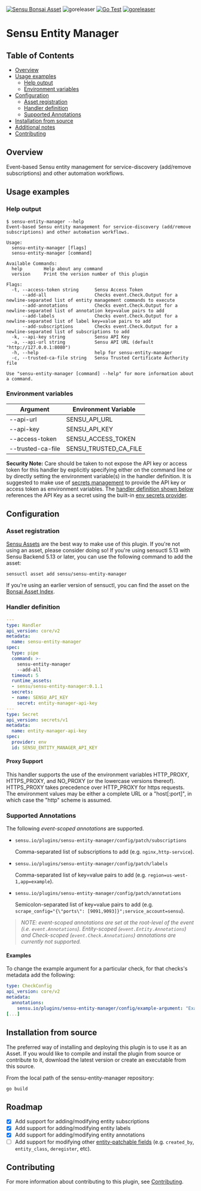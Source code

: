 [![Sensu Bonsai Asset](https://img.shields.io/badge/Bonsai-Download%20Me-brightgreen.svg?colorB=89C967&logo=sensu)](https://bonsai.sensu.io/assets/sensu/sensu-entity-manager)
![goreleaser](https://github.com/sensu/sensu-entity-manager/workflows/goreleaser/badge.svg)
[![Go Test](https://github.com/sensu/sensu-entity-manager/workflows/Go%20Test/badge.svg)](https://github.com/sensu/sensu-entity-manager/actions?query=workflow%3A%22Go+Test%22)
[![goreleaser](https://github.com/sensu/sensu-entity-manager/workflows/goreleaser/badge.svg)](https://github.com/sensu/sensu-entity-manager/actions?query=workflow%3Agoreleaser)

# Sensu Entity Manager

## Table of Contents
- [Overview](#overview)
- [Usage examples](#usage-examples)
  - [Help output](#help-output)
  - [Environment variables](#environment-variables)
- [Configuration](#configuration)
  - [Asset registration](#asset-registration)
  - [Handler definition](#handler-definition)
  - [Supported Annotations](#supported-annotations)
- [Installation from source](#installation-from-source)
- [Additional notes](#additional-notes)
- [Contributing](#contributing)

## Overview

Event-based Sensu entity management for service-discovery (add/remove subscriptions) and other automation workflows.

## Usage examples

### Help output

```
$ sensu-entity-manager --help
Event-based Sensu entity management for service-discovery (add/remove subscriptions) and other automation workflows.

Usage:
  sensu-entity-manager [flags]
  sensu-entity-manager [command]

Available Commands:
  help        Help about any command
  version     Print the version number of this plugin

Flags:
  -t, --access-token string      Sensu Access Token
      --add-all                  Checks event.Check.Output for a newline-separated list of entity management commands to execute
      --add-annotations          Checks event.Check.Output for a newline-separated list of annotation key=value pairs to add
      --add-labels               Checks event.Check.Output for a newline-separated list of label key=value pairs to add
      --add-subscriptions        Checks event.Check.Output for a newline-separated list of subscriptions to add
  -k, --api-key string           Sensu API Key
  -a, --api-url string           Sensu API URL (default "http://127.0.0.1:8080")
  -h, --help                     help for sensu-entity-manager
  -c, --trusted-ca-file string   Sensu Trusted Certificate Authority file

Use "sensu-entity-manager [command] --help" for more information about a command.
```

### Environment variables

| Argument          | Environment Variable  |
|-------------------|-----------------------|
| --api-url         | SENSU_API_URL         |
| --api-key         | SENSU_API_KEY         |
| --access-token    | SENSU_ACCESS_TOKEN    |
| --trusted-ca-file | SENSU_TRUSTED_CA_FILE |

**Security Note:** Care should be taken to not expose the API key or access token for this handler by explicitly specifying either on the command line or by directly setting the environment variable(s) in the handler definition.
It is suggested to make use of [secrets management][3] to provide the API key or access token as environment variables.
The [handler definition shown below](#handler-definition) references the API Key as a secret using the built-in [env secrets provider][4].

## Configuration

### Asset registration

[Sensu Assets][10] are the best way to make use of this plugin.
If you're not using an asset, please consider doing so!
If you're using sensuctl 5.13 with Sensu Backend 5.13 or later, you can use the following command to add the asset:

```
sensuctl asset add sensu/sensu-entity-manager
```

If you're using an earlier version of sensuctl, you can find the asset on the [Bonsai Asset Index][2].

### Handler definition

```yml
---
type: Handler
api_version: core/v2
metadata:
  name: sensu-entity-manager
spec:
  type: pipe
  command: >-
    sensu-entity-manager
    --add-all
  timeout: 5
  runtime_assets:
  - sensu/sensu-entity-manager:0.1.1
  secrets:
  - name: SENSU_API_KEY
    secret: entity-manager-api-key
---
type: Secret
api_version: secrets/v1
metadata:
  name: entity-manager-api-key
spec:
  provider: env
  id: SENSU_ENTITY_MANAGER_API_KEY
```

#### Proxy Support

This handler supports the use of the environment variables HTTP_PROXY, HTTPS_PROXY, and NO_PROXY (or the lowercase versions thereof).
HTTPS_PROXY takes precedence over HTTP_PROXY for https requests.
The environment values may be either a complete URL or a "host[:port]", in which case the "http" scheme is assumed.

### Supported Annotations

The following _event-scoped annotations_ are supported.

- `sensu.io/plugins/sensu-entity-manager/config/patch/subscriptions`

  Comma-separated list of subscriptions to add (e.g. `nginx,http-service`).

- `sensu.io/plugins/sensu-entity-manager/config/patch/labels`

  Comma-separated list of key=value pairs to add (e.g. `region=us-west-1,app=example`).

- `sensu.io/plugins/sensu-entity-manager/config/patch/annotations`

  Semicolon-separated list of key=value pairs to add (e.g. `scrape_config="{\"ports\": [9091,9093]}";service_account=sensu`).

> _NOTE: event-scoped annotations are set at the root-level of the event (i.e. `event.Annotations`).
> Entity-scoped (`event.Entity.Annotations`) and Check-scoped (`event.Check.Annotations`) annotations are currently not supported._


#### Examples

To change the example argument for a particular check, for that checks's metadata add the following:

```yml
type: CheckConfig
api_version: core/v2
metadata:
  annotations:
    sensu.io/plugins/sensu-entity-manager/config/example-argument: "Example change"
[...]
```

## Installation from source

The preferred way of installing and deploying this plugin is to use it as an Asset.
If you would like to compile and install the plugin from source or contribute to it, download the latest version or create an executable from this source.

From the local path of the sensu-entity-manager repository:

```
go build
```

## Roadmap

- [x] Add support for adding/modifying entity subscriptions
- [x] Add support for adding/modifying entity labels
- [x] Add support for adding/modifying entity annotations
- [ ] Add support for modifying other [entity-patchable fields][11] (e.g.
      `created_by`, `entity_class`, `deregister`, etc).

## Contributing

For more information about contributing to this plugin, see [Contributing][1].

[1]: https://github.com/sensu/sensu-go/blob/master/CONTRIBUTING.md
[2]: https://bonsai.sensu.io/assets/sensu/sensu-entity-manager
[3]: https://docs.sensu.io/sensu-go/latest/guides/secrets-management/
[4]: https://docs.sensu.io/sensu-go/latest/guides/secrets-management/#use-env-for-secrets-management
[10]: https://docs.sensu.io/sensu-go/latest/reference/assets/
[11]: https://docs.sensu.io/sensu-go/latest/api/entities/#update-an-entity-with-patch
